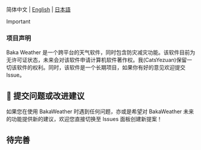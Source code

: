 简体中文 | [English](./README_EN.md) | [日本語](./README_JA.md)

> [!IMPORTANT]
> ### 项目声明
> Baka Weather 是一个跨平台的天气软件，同时包含防灾减灾功能。该软件目前为无许可证状态，未来会对该软件申请计算机软件著作权。我(CatsYezuan)保留一切该软件的权利。同时，该软件是一个长期项目，如果你有好的意见欢迎提交Issue。

## 💌 提交问题或改进建议

如果您在使用 BakaWeather 时遇到任何问题，亦或是希望对 BakaWeather 未来的功能提供新的建议，欢迎您直接切换至 Issues 面板创建新提案！

## 待完善
